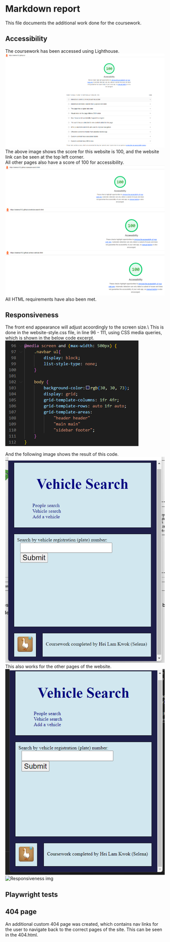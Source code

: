 # Markdown report
This file documents the additional work done for the coursework.

## Accessibility
The coursework has been accessed using Lighthouse.\
![Lighthouse img](images/accessibility.png)
The above image shows the score for this website is 100, and the website link can be seen at the top left corner.\
All other pages also have a score of 100 for accessibility.
![people accessiblity img](images/people-accessibility.png)
![vehicle accessiblity img](images/vehicle-accessibility.png)
![add vehicle accessiblity img](images/add-accessibility.png)\
All HTML requirements have also been met. 

## Responsiveness
The front end appearance will adjust acoordingly to the screen size.\ 
This is done in the website-style.css file, in line 96 - 111, using CSS media queries, which is shown in the below code excerpt.\
![responsiveness code](images/responsiveness-code.png)

And the following image shows the result of this code.\
![Responsiveness img](images/responsiveness.png)
This also works for the other pages of the website.
![Responsiveness img](images/vehicle-responsiveness.png)
![Responsiveness img](images/add-responsiveness.png.png)

## Playwright tests

## 404 page
An additional custom 404 page was created, which contains nav links for the user to navigate back to the correct pages of the site. This can be seen in the 404.html.
